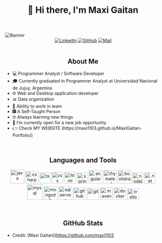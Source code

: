 <body>
    <header>
         <div align="center"><h1 align="center">👋 Hi there, I'm Maxi Gaitan </h1></div>
    </header>
    <img src="https://i.postimg.cc/T2H253kp/banner.png" alt="Banner" class="banner">
    <div align=center>
        <a href="https://www.linkedin.com/in/nmaxi-gaitan/"><img src="https://img.shields.io/badge/Linkedin-0077b5?style=flat&logo=linkedin" alt="LinkedIn" /></a>
        <a href="https://github.com/maxi1103"><img src="https://img.shields.io/badge/GitHub-214A57?style=flat&logo=github&logoColor=white" alt="GitHub" /></a>
        <a href="mailto:nahuel_maxi11@hotmail.com"><img src="https://img.shields.io/badge/Mail-blue?style=flat&logo=Mail.Ru&logoColor=white&color=rgba(15%2C108%2C189)" alt="Mail" /></a>
        
        
   </div>
    <div align=left>
      <br>
   <h2 align="center">About Me</h2>
               <ul>
                   <li>💻 Programmer Analyst / Software Developer</li>
                   <li>🎓 Currently graduated in Programmer Analyst at Universidad Nacional de Jujuy, Argentina</li>
                   <li>🌐 Web and Desktop application developer</li>
                   <li>📊 Data organization</li>
                   <li>🤝 Ability to work in team</li>
                   <li>🎆 A Self-Taught Person</li>
                   <li>🤓 Always learning new things</li>
                   <li>🤔 I’m currently open for a new job opportunity</li>
                   <li>👉 Check MY WEBSITE (https://maxi1103.github.io/MaxiGaitan-Portfolio/) </li>
               </ul>
            <br>
    <h2 align="center">Languages and Tools</h2>
            <p align="center">
            <img src="https://cdn.jsdelivr.net/gh/devicons/devicon@latest/icons/java/java-original.svg" alt="java" width="45" height="45"/>
            <img src="https://www.svgrepo.com/show/452184/csharp.svg" alt="csharp" width="42" height="40"/>
            <img src="https://cdn.jsdelivr.net/gh/devicons/devicon@latest/icons/typescript/typescript-original.svg" alt="ts" width="35" height="35"/> 
            <img src="https://cdn.jsdelivr.net/gh/devicons/devicon@latest/icons/css3/css3-original.svg" alt="css" width="37" height="37"/> 
            <img src="https://cdn.jsdelivr.net/gh/devicons/devicon@latest/icons/html5/html5-original.svg" alt="html" width="37" height="37"/>   
            <img src="https://cdn.jsdelivr.net/gh/devicons/devicon@latest/icons/spring/spring-original.svg" alt="spring" width="35" height="35"/>
            <img src="https://www.svgrepo.com/show/452156/angular.svg" alt="angular" width="43" height="43"/>
            <img src="https://img.icons8.com/color/48/thymeleaf.png" alt="thymeleaf" width="43" height="43"/>
            <img src="https://img.icons8.com/color/48/bootstrap--v2.png" alt="bootstrap" width="43" height="43"/>
            <img src="https://cdn.jsdelivr.net/gh/devicons/devicon@latest/icons/nodejs/nodejs-original.svg" alt="nodejs" width="35" height="35"/>
            <img src="https://upload.wikimedia.org/wikipedia/commons/thumb/7/7d/Microsoft_.NET_logo.svg/456px-Microsoft_.NET_logo.svg.png" alt=".net" width="36" height="36"/>   
            <img src="https://img.icons8.com/fluency/48/my-sql.png" alt="mysql" width="50" height="50"/> 
            <img src="https://img.icons8.com/color/48/mongodb.png" alt="mongodb" width="44" height="44"/> 
            <img src="https://img.icons8.com/color/48/microsoft-sql-server.png" alt="sqlserver" width="44" height="44"/>  
            <img src="https://img.icons8.com/color-glass/48/github--v1.png" alt="github" width="42" height="40"/> 
            <img src="https://cdn.jsdelivr.net/gh/devicons/devicon@latest/icons/git/git-original.svg" alt="git" width="38" height="38"/> 
            <img src="https://www.svgrepo.com/show/373829/maven.svg" alt="maven" width="40" height="40"/>
            <img src="https://www.svgrepo.com/show/452192/docker.svg" alt="docker" width="40" height="40"/> 
            <img src="https://cdn.jsdelivr.net/gh/devicons/devicon@latest/icons/trello/trello-plain.svg" alt="trello" width="37" height="37"/>
            </p>
         <br>
 <h2 align="center">GitHub Stats</h2>
   
    
</body>

* Credit: [Maxi Gaitan](https://github.com/maxi1103

<!--
**maxi1103/maxi1103** is a ✨ _special_ ✨ repository because its `README.md` (this file) appears on your GitHub profile.

Here are some ideas to get you started:

- 🔭 I’m currently working on ...
- 🌱 I’m currently learning ...
- 👯 I’m looking to collaborate on ...
- 🤔 I’m looking for help with ...
- 💬 Ask me about ...
- 📫 How to reach me: ...
- 😄 Pronouns: ...
- ⚡ Fun fact: ...
-->
